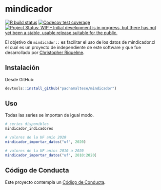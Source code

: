 # mindicador

<!-- badges: start -->
[![R build status](https://github.com/pachamaltese/mindicador/workflows/R-CMD-check/badge.svg)](https://github.com/pachamaltese/mindicador/actions)
[![Codecov test coverage](https://codecov.io/gh/pachamaltese/mindicador/branch/master/graph/badge.svg)](https://codecov.io/gh/pachamaltese/mindicador?branch=master)
[![Project Status: WIP – Initial development is in progress, but there has not yet been a stable, usable release suitable for the public.](https://www.repostatus.org/badges/latest/wip.svg)](https://www.repostatus.org/#wip)
<!-- badges: end -->

El objetivo de `mindicador::` es facilitar el uso de los datos de mindicador.cl el cual es un proyecto de independiente de este software y que fue desarrollado por [Christopher Riquelme](https://twitter.com/lee_om).

## Instalación

Desde GitHub:

```r
devtools::install_github("pachamaltese/mindicador")
```

## Uso

Todas las series se importan de igual modo.
```r
# series disponibles
mindicador_indicadores

# valores de la UF anio 2020
mindicador_importar_datos("uf", 2020)

# valores de la UF anios 2010 a 2020
mindicador_importar_datos("uf", 2010:2020)
```

## Código de Conducta
  
Este proyecto contempla un [Código de Conducta](https://github.com/pachamaltese/mindicador/blob/master/CODE_OF_CONDUCT.md).
